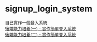 # signup_login_system
自己實作一個登入系統<br>
[後端能力培養(一) - 實作簡單登入系統](https://medium.com/@kuoandy1/%E5%BE%8C%E7%AB%AF%E8%83%BD%E5%8A%9B%E5%9F%B9%E9%A4%8A-%E4%B8%80-%E5%AF%A6%E4%BD%9C%E7%B0%A1%E5%96%AE%E7%99%BB%E5%85%A5%E7%B3%BB%E7%B5%B1-74c22ebf09b6)<br>
[後端能力培養(二) - 實作簡單登入系統](https://medium.com/@kuoandy1/%E5%BE%8C%E7%AB%AF%E8%83%BD%E5%8A%9B%E5%9F%B9%E9%A4%8A-%E4%B8%80-%E5%AF%A6%E4%BD%9C%E7%B0%A1%E5%96%AE%E7%99%BB%E5%85%A5%E7%B3%BB%E7%B5%B1-74c22ebf09b6)
